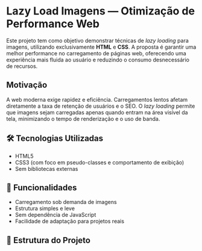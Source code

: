 #  Lazy Load Imagens — Otimização de Performance Web

Este projeto tem como objetivo demonstrar técnicas de _lazy loading_ para imagens, utilizando exclusivamente **HTML** e **CSS**. A proposta é garantir uma melhor performance no carregamento de páginas web, oferecendo uma experiência mais fluida ao usuário e reduzindo o consumo desnecessário de recursos.

##  Motivação

A web moderna exige rapidez e eficiência. Carregamentos lentos afetam diretamente a taxa de retenção de usuários e o SEO. O _lazy loading_ permite que imagens sejam carregadas apenas quando entram na área visível da tela, minimizando o tempo de renderização e o uso de banda.

## 🛠️ Tecnologias Utilizadas

- HTML5
- CSS3 (com foco em pseudo-classes e comportamento de exibição)
- Sem bibliotecas externas

## 📸 Funcionalidades

- Carregamento sob demanda de imagens
- Estrutura simples e leve
- Sem dependência de JavaScript
- Facilidade de adaptação para projetos reais

## 📁 Estrutura do Projeto



